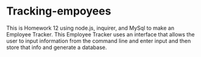 # Tracking-empoyees
This is Homework 12 using node.js, inquirer, and MySql to make an Employee Tracker. This Employee Tracker uses an interface that allows the user to input  information from the command line and enter input and then store that info and generate a database.
